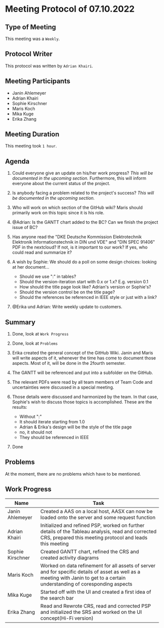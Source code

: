 <!-- fill in date-->
# Meeting  Protocol  of  07.10.2022

## Type of Meeting
<!-- fill in "Weekly", "Team Code Meeting" or "Team Documentation Meeting"-->
This meeting was a ```Weekly```.

## Protocol Writer
<!-- fill in "Erika Zhang" or "Adrian Khairi"-->
This protocol was written by ```Adrian Khairi```.

## Meeting Participants

* Janin Ahlemeyer
* Adrian Khairi
* Sophie Kirschner
* Maris Koch
* Mika Kuge
* Erika Zhang

## Meeting Duration
<!-- fill in time, if it isn't a Weekly- in hours-->
This meeting took ```1 hour```.

## Agenda
<!-- please use iterating numbers-->

1. Could everyone give an update on his/her work progress? *This will be documented in the upcoming section.* Furthermore, this will inform everyone about the current status of the project.

2. Is anybody facing a problem related to the project's success? *This will be documented in the upcoming section.*
  
3. Who will work on which section of the GitHub wiki? Maris should primarily work on this topic since it is his role.

4. @Adrian: Is the GANTT chart added to the BC? Can we finish the project issue of BC?

5. Has anyone read the "DKE Deutsche Kommission
Elektrotechnik Elektronik Informationstechnik
in DIN und VDE" and "DIN SPEC 91406" PDF in the nextcloud? If not, is it important to our work? If yes, who could read and summarize it?

6. A wish by Sophie: We should do a poll on some design choices: looking at her document...
   * Should we use ":" in tables?
   * Should the version-iteration start with 0.x or 1.x? E.g. version 0.1
   * How should the title page look like? Adrian's version or Sophie's?
   * Should the version control be on the title page?
   * Should the references be referenced in IEEE style or just with a link?

7. @Erika und Adrian: Write weekly update to customers.

## Summary
<!-- please use iterating numbers-->

1. Done, look at ```Work Progress```

2. Done, look at ```Problems```
  
3. Erika created the general concept of the GitHub Wiki. Janin and Maris will write aspects of it, whenever the time has come to document those aspects. Most of it, will be done in the 2fourth semester.

4. The GANTT will be referenced and put into a subfolder on the GitHub.

5. The relevant PDFs were read by all team members of Team Code and uncertainties were discussed in a special meeting.

6. Those details were discussed and harmonized by the team. In that case, Sophie's wish to discuss those topics is accomplished. These are the results:
   * Without ":"
   * It should iterate starting from 1.0
   * Adrian & Erika's design will be the style of the title page
   * no, it should not
   * They should be referenced in IEEE

7. Done

## Problems
<!-- fill out if something happened, otherwise just let the previewn sentence stay there-->

At the moment, there are no problems which have to be mentioned.

## Work Progress
<!-- please fill out the tasks-->

|Name            |Task                         |
|----------------|-----------------------------|
|Janin Ahlemeyer |Created a AAS on a local host, AASX can now be loaded onto the server and some request function                              |
|Adrian Khairi   |Initialized and refined PSP, worked on further details of the Tableau analysis, read and corrected CRS, prepared this meeting protocol and leads this meeting                             |
|Sophie Kirschner|Created GANTT chart, refined the CRS and created activity diagrams                             |
|Maris Koch      |Worked on data refinement for all assets of server and for specific details of asset as well as a meeting with Janin to get to a certain understanding of coresponding aspects                             |
|Mika Kuge       |Started off with the UI and created a first idea of the search bar                              |
|Erika Zhang     |Read and Rewrote CRS, read and corrected PSP and initialized the SRS and worked on the UI concept(Hi-Fi version)                              |
